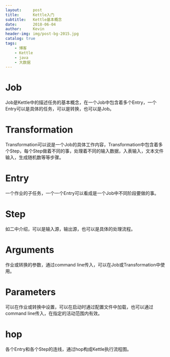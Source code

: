```yaml
---
layout:     post
title:      Kettle入门
subtitle:   Kettle基本概念
date:       2018-06-04
author:     Kevin
header-img: img/post-bg-2015.jpg
catalog: true
tags:
    - 博客
    - Kettle
    - java
    - 大数据
---
```


# Job

  Job是Kettle中的描述任务的基本概念，在一个Job中包含着多个Entry，一个Entry可以是具体的任务，可以是转换，也可以是Job。

# Transformation

Transformation可以说是一个Job的具体工作内容，Transformation中包含着多个Step，每个Step做着不同的事，处理着不同的输入数据，入表输入，文本文件输入，生成随机数等等步骤。

# Entry
一个作业的子任务，一个一个Entry可以看成是一个Job中不同阶段要做的事。

# Step
如二中介绍，可以是输入源，输出源，也可以是具体的处理流程。

# Arguments
作业或转换的参数，通过command line传入，可以在Job或Transformation中使用。

# Parameters
可以在作业或转换中设置，可以在启动时通过配置文件中加载，也可以通过command line传入，在指定的活动范围内有效。

# hop
各个Entry和各个Step的连线，通过hop构成Kettle执行流程图。
